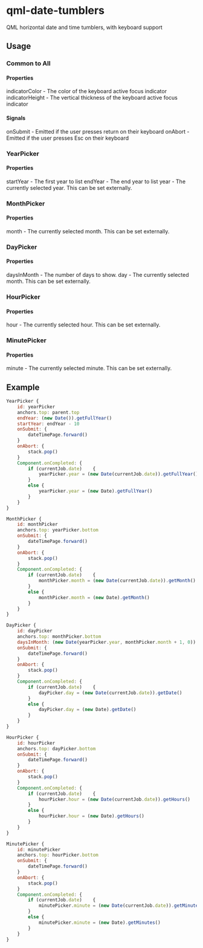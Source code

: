 # qml-date-tumblers
QML horizontal date and time tumblers, with keyboard support

## Usage

### Common to All
#### Properties
indicatorColor - The color of the keyboard active focus indicator
indicatorHeight - The vertical thickness of the keyboard active focus indicator
#### Signals
onSubmit - Emitted if the user presses return on their keyboard
onAbort - Emitted if the user presses Esc on their keyboard

### YearPicker
#### Properties
startYear - The first year to list
endYear - The end year to list
year - The currently selected year. This can be set externally.

### MonthPicker
#### Properties
month - The currently selected month. This can be set externally.

### DayPicker
#### Properties
daysInMonth - The number of days to show.
day - The currently selected month. This can be set externally.

### HourPicker
#### Properties
hour - The currently selected hour. This can be set externally.

### MinutePicker
#### Properties
minute - The currently selected minute. This can be set externally.


## Example
```qml
YearPicker {
	id: yearPicker
	anchors.top: parent.top
	endYear: (new Date()).getFullYear()
	startYear: endYear - 10
	onSubmit: {
		dateTimePage.forward()
	}
	onAbort: {
		stack.pop()
	}
	Component.onCompleted: {
		if (currentJob.date)	{
			yearPicker.year = (new Date(currentJob.date)).getFullYear()
		}
		else {
			yearPicker.year = (new Date).getFullYear()
		}
	}
}

MonthPicker {
	id: monthPicker
	anchors.top: yearPicker.bottom
	onSubmit: {
		dateTimePage.forward()
	}
	onAbort: {
		stack.pop()
	}
	Component.onCompleted: {
		if (currentJob.date)	{
			monthPicker.month = (new Date(currentJob.date)).getMonth()
		}
		else {
			monthPicker.month = (new Date).getMonth()
		}
	}
}

DayPicker {
	id: dayPicker
	anchors.top: monthPicker.bottom
	daysInMonth: (new Date(yearPicker.year, monthPicker.month + 1, 0)).getDate()
	onSubmit: {
		dateTimePage.forward()
	}
	onAbort: {
		stack.pop()
	}
	Component.onCompleted: {
		if (currentJob.date)	{
			dayPicker.day = (new Date(currentJob.date)).getDate()
		}
		else {
			dayPicker.day = (new Date).getDate()
		}
	}
}

HourPicker {
	id: hourPicker
	anchors.top: dayPicker.bottom
	onSubmit: {
		dateTimePage.forward()
	}
	onAbort: {
		stack.pop()
	}
	Component.onCompleted: {
		if (currentJob.date)	{
			hourPicker.hour = (new Date(currentJob.date)).getHours()
		}
		else {
			hourPicker.hour = (new Date).getHours()
		}
	}
}

MinutePicker {
	id: minutePicker
	anchors.top: hourPicker.bottom
	onSubmit: {
		dateTimePage.forward()
	}
	onAbort: {
		stack.pop()
	}
	Component.onCompleted: {
		if (currentJob.date)	{
			minutePicker.minute = (new Date(currentJob.date)).getMinutes()
		}
		else {
			minutePicker.minute = (new Date).getMinutes()
		}
	}
}
```
